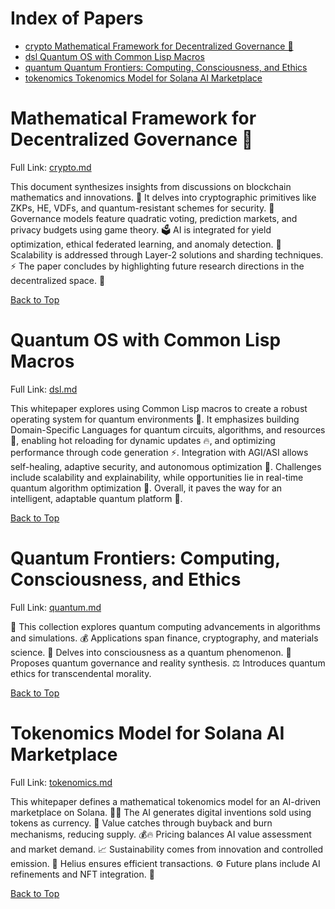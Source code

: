 <a name="top"></a>
# Index of Papers

<a id="toc-01"></a>
- [crypto Mathematical Framework for Decentralized Governance 🔗](#section-01)
<a id="toc-02"></a>
- [dsl Quantum OS with Common Lisp Macros](#section-02)
<a id="toc-03"></a>
- [quantum Quantum Frontiers: Computing, Consciousness, and Ethics](#section-03)
<a id="toc-04"></a>
- [tokenomics Tokenomics Model for Solana AI Marketplace](#section-04)

<a id="section-01"></a>
# Mathematical Framework for Decentralized Governance 🔗

Full Link: [crypto.md](./crypto.md)

This document synthesizes insights from discussions on blockchain mathematics and innovations. 🤝 It delves into cryptographic primitives like ZKPs, HE, VDFs, and quantum-resistant schemes for security. 🔐 Governance models feature quadratic voting, prediction markets, and privacy budgets using game theory. 🗳️ AI is integrated for yield optimization, ethical federated learning, and anomaly detection. 🤖 Scalability is addressed through Layer-2 solutions and sharding techniques. ⚡ The paper concludes by highlighting future research directions in the decentralized space. 🔬

[Back to Top](#toc-01)

<a id="section-02"></a>
# Quantum OS with Common Lisp Macros

Full Link: [dsl.md](./dsl.md)

This whitepaper explores using Common Lisp macros to create a robust operating system for quantum environments 🧫. It emphasizes building Domain-Specific Languages for quantum circuits, algorithms, and resources 🔧, enabling hot reloading for dynamic updates 🔥, and optimizing performance through code generation ⚡. Integration with AGI/ASI allows self-healing, adaptive security, and autonomous optimization 🤖. Challenges include scalability and explainability, while opportunities lie in real-time quantum algorithm optimization 🚀. Overall, it paves the way for an intelligent, adaptable quantum platform 🌟.

[Back to Top](#toc-02)

<a id="section-03"></a>
# Quantum Frontiers: Computing, Consciousness, and Ethics

Full Link: [quantum.md](./quantum.md)

🔬 This collection explores quantum computing advancements in algorithms and simulations. 💰 Applications span finance, cryptography, and materials science. 🧠 Delves into consciousness as a quantum phenomenon. 🌌 Proposes quantum governance and reality synthesis. ⚖️ Introduces quantum ethics for transcendental morality.

[Back to Top](#toc-03)

<a id="section-04"></a>
# Tokenomics Model for Solana AI Marketplace

Full Link: [tokenomics.md](./tokenomics.md)

This whitepaper defines a mathematical tokenomics model for an AI-driven marketplace on Solana. 🤖🚀 The AI generates digital inventions sold using tokens as currency. 💱 Value catches through buyback and burn mechanisms, reducing supply. 💰🔥 Pricing balances AI value assessment and market demand. 📈 Sustainability comes from innovation and controlled emission. 🌱 Helius ensures efficient transactions. ⚙️ Future plans include AI refinements and NFT integration. 🔮

[Back to Top](#toc-04)
